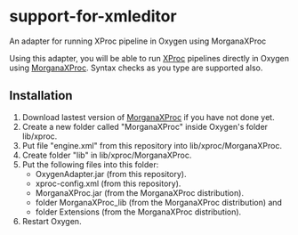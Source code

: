 # support-for-xmleditor
An adapter for running XProc pipeline in Oxygen using MorganaXProc

Using this adapter, you will be able to run [XProc](http://xproc.org/) pipelines directly in Oxygen using [MorganaXProc](http://www.xml-project.com/morganaxproc/). Syntax checks as you type are supported also.

## Installation

1. Download lastest version of [MorganaXProc](http://www.xml-project.com/morganaxproc/) if you have not done yet.
1. Create a new folder called "MorganaXProc" inside Oxygen's folder lib/xproc.
1. Put file "engine.xml" from this repository into lib/xproc/MorganaXProc.
1. Create folder "lib" in lib/xproc/MorganaXProc.
1. Put the following files into this folder:
    * OxygenAdapter.jar (from this repository).
    * xproc-config.xml (from this repository).
    * MorganaXProc.jar (from the MorganaXProc distribution).
    * folder MorganaXProc_lib (from the MorganaXProc distribution) and
    * folder Extensions (from the MorganaXProc distribution).
1. Restart Oxygen.

